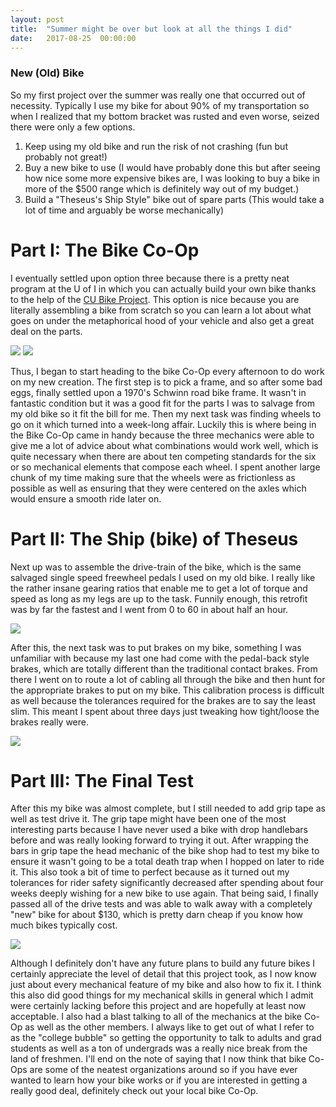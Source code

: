 ```yaml
---
layout: post
title:  "Summer might be over but look at all the things I did"
date:   2017-08-25  00:00:00
---
```



### New (Old) Bike
So my first project over the summer was really one that occurred out of necessity.
Typically I use my bike for about 90% of my transportation so when I realized that
my bottom bracket was rusted and even worse, seized there were only a few options.

1. Keep using my old bike and run the risk of not crashing (fun but probably not great!)
2. Buy a new bike to use (I would have probably done this but after seeing how nice some
  more expensive bikes are, I was looking to buy a bike in more of the $500 range which
  is definitely way out of my budget.)
3. Build a "Theseus's Ship Style" bike out of spare parts (This would take a lot of time
  and arguably be worse mechanically)

# Part I: The Bike Co-Op
I eventually settled upon option three because there is a pretty neat program at
the U of I in which you can actually build your own bike thanks to the help of the
[CU Bike Project][cu-bike-project-link]. This option is nice because you are literally
assembling a bike from scratch so you can learn a lot about what goes on under the
metaphorical hood of your vehicle and also get a great deal on the parts.

![]({{site.baseurl}}/images/new_old_bike/bike_in_shop1.jpg)
![]({{site.baseurl}}/images/new_old_bike/bike_in_shop2.jpg)

Thus, I began to start heading to the bike Co-Op every afternoon to do work on my
new creation. The first step is to pick a frame, and so after some bad eggs, finally
settled upon a 1970's Schwinn road bike frame. It wasn't in fantastic condition
but it was a good fit for the parts I was to salvage from my old bike so it fit the
bill for me. Then my next task was finding wheels to go on it which turned into a
week-long affair. Luckily this is where being in the Bike Co-Op came in handy because
the three mechanics were able to give me a lot of advice about what combinations would
work well, which is quite necessary when there are about ten competing standards for the
six or so mechanical elements that compose each wheel. I spent another large chunk of my
time making sure that the wheels were as frictionless as possible as well as ensuring
that they were centered on the axles which would ensure a smooth ride later on.

# Part II: The Ship (bike) of Theseus
Next up was to assemble the drive-train of the bike, which is the same salvaged single
speed freewheel pedals I used on my old bike. I really like the rather insane gearing ratios
that enable me to get a lot of torque and speed as long as my legs are up to the task.
Funnily enough, this retrofit was by far the fastest and I went from 0 to 60 in about
half an hour.

![]({{site.baseurl}}/images/new_old_bike/bike_completed1.jpg)

After this, the next task was to put brakes on my bike, something I was unfamiliar with
because my last one had come with the pedal-back style brakes, which are totally different
than the traditional contact brakes. From there I went on to route a lot of cabling all
through the bike and then hunt for the appropriate brakes to put on my bike. This
calibration process is difficult as well because the tolerances required for the brakes
are to say the least slim. This meant I spent about three days just tweaking how tight/loose
the brakes really were.

![]({{site.baseurl}}/images/new_old_bike/bike_completed2.jpg)

# Part III: The Final Test
After this my bike was almost complete, but I still needed to add grip tape as well as test
drive it. The grip tape might have been one of the most interesting parts because I have
never used a bike with drop handlebars before and was really looking forward to trying it out.
After wrapping the bars in grip tape the head mechanic of the bike shop had to test my bike
to ensure it wasn't going to be a total death trap when I hopped on later to ride it.
This also took a bit of time to perfect because as it turned out my tolerances for rider safety
significantly decreased after spending about four weeks deeply wishing for a new bike to use
again. That being said, I finally passed all of the drive tests and was able to walk
away with a completely "new" bike for about $130, which is pretty darn cheap if you
know how much bikes typically cost.

![]({{site.baseurl}}/images/new_old_bike/bike_on_trail.jpg)

Although I definitely don't have any future plans to build any future bikes I certainly
appreciate the level of detail that this project took, as I now know just about every
mechanical feature of my bike and also how to fix it. I think this also did good things
for my mechanical skills in general which I admit were certainly lacking before this project
and are hopefully at least now acceptable. I also had a blast talking to all of the mechanics
at the bike Co-Op as well as the other members. I always like to get out of what I refer to
as the "college bubble" so getting the opportunity to talk to adults and grad students as well
as a ton of undergrads was a really nice break from the land of freshmen. I'll end on the note
of saying that I now think that bike Co-Ops are some of the neatest organizations around so
if you have ever wanted to learn how your bike works or if you are interested in getting a really
good deal, definitely check out your local bike Co-Op.

[cu-bike-project-link]: [http://thebikeproject.org/]
